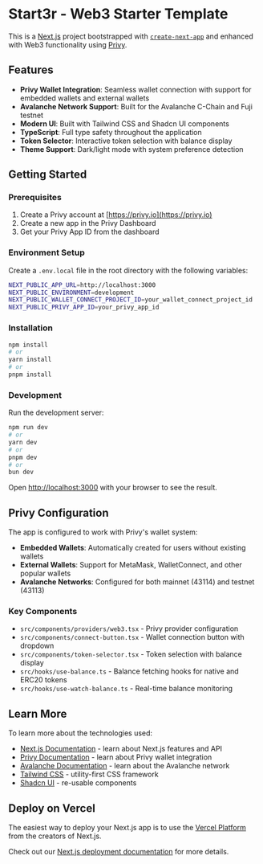 # Start3r - Web3 Starter Template

This is a [Next.js](https://nextjs.org) project bootstrapped with [`create-next-app`](https://nextjs.org/docs/app/api-reference/cli/create-next-app) and enhanced with Web3 functionality using [Privy](https://privy.io).

## Features

- **Privy Wallet Integration**: Seamless wallet connection with support for embedded wallets and external wallets
- **Avalanche Network Support**: Built for the Avalanche C-Chain and Fuji testnet
- **Modern UI**: Built with Tailwind CSS and Shadcn UI components
- **TypeScript**: Full type safety throughout the application
- **Token Selector**: Interactive token selection with balance display
- **Theme Support**: Dark/light mode with system preference detection

## Getting Started

### Prerequisites

1. Create a Privy account at [https://privy.io](https://privy.io)
2. Create a new app in the Privy Dashboard
3. Get your Privy App ID from the dashboard

### Environment Setup

Create a `.env.local` file in the root directory with the following variables:

```bash
NEXT_PUBLIC_APP_URL=http://localhost:3000
NEXT_PUBLIC_ENVIRONMENT=development
NEXT_PUBLIC_WALLET_CONNECT_PROJECT_ID=your_wallet_connect_project_id
NEXT_PUBLIC_PRIVY_APP_ID=your_privy_app_id
```

### Installation

```bash
npm install
# or
yarn install
# or
pnpm install
```

### Development

Run the development server:

```bash
npm run dev
# or
yarn dev
# or
pnpm dev
# or
bun dev
```

Open [http://localhost:3000](http://localhost:3000) with your browser to see the result.

## Privy Configuration

The app is configured to work with Privy's wallet system:

- **Embedded Wallets**: Automatically created for users without existing wallets
- **External Wallets**: Support for MetaMask, WalletConnect, and other popular wallets
- **Avalanche Networks**: Configured for both mainnet (43114) and testnet (43113)

### Key Components

- `src/components/providers/web3.tsx` - Privy provider configuration
- `src/components/connect-button.tsx` - Wallet connection button with dropdown
- `src/components/token-selector.tsx` - Token selection with balance display
- `src/hooks/use-balance.ts` - Balance fetching hooks for native and ERC20 tokens
- `src/hooks/use-watch-balance.ts` - Real-time balance monitoring

## Learn More

To learn more about the technologies used:

- [Next.js Documentation](https://nextjs.org/docs) - learn about Next.js features and API
- [Privy Documentation](https://docs.privy.io) - learn about Privy wallet integration
- [Avalanche Documentation](https://docs.avax.network) - learn about the Avalanche network
- [Tailwind CSS](https://tailwindcss.com/docs) - utility-first CSS framework
- [Shadcn UI](https://ui.shadcn.com) - re-usable components

## Deploy on Vercel

The easiest way to deploy your Next.js app is to use the [Vercel Platform](https://vercel.com/new?utm_medium=default-template&filter=next.js&utm_source=create-next-app&utm_campaign=create-next-app-readme) from the creators of Next.js.

Check out our [Next.js deployment documentation](https://nextjs.org/docs/app/building-your-application/deploying) for more details.

